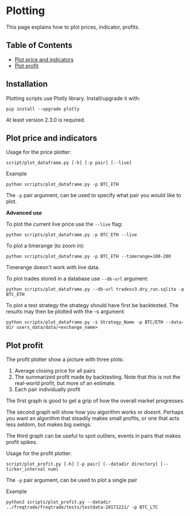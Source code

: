 # Plotting
This page explains how to plot prices, indicator, profits.

## Table of Contents
- [Plot price and indicators](#plot-price-and-indicators)
- [Plot profit](#plot-profit)

## Installation

Plotting scripts use Plotly library. Install/upgrade it with:

```
pip install --upgrade plotly
```

At least version 2.3.0 is required.

## Plot price and indicators
Usage for the price plotter:

```
script/plot_dataframe.py [-h] [-p pair] [--live]
```

Example
```
python scripts/plot_dataframe.py -p BTC_ETH
```

The `-p` pair argument, can be used to specify what
pair you would like to plot.

**Advanced use**

To plot the current live price use the `--live` flag:
```
python scripts/plot_dataframe.py -p BTC_ETH --live
```

To plot a timerange (to zoom in):
```
python scripts/plot_dataframe.py -p BTC_ETH --timerange=100-200
```
Timerange doesn't work with live data.

To plot trades stored in a database use `--db-url` argument:
```
python scripts/plot_dataframe.py --db-url tradesv3.dry_run.sqlite -p BTC_ETH
```

To plot a test strategy the strategy should have first be backtested. 
The results may then be plotted with the -s argument:
```
python scripts/plot_dataframe.py -s Strategy_Name -p BTC/ETH --data-dir users_data/data/<exchange_name>
```

## Plot profit

The profit plotter show a picture with three plots:
1) Average closing price for all pairs
2) The summarized profit made by backtesting.
   Note that this is not the real-world profit, but
   more of an estimate.
3) Each pair individually profit

The first graph is good to get a grip of how the overall market
progresses.

The second graph will show how you algorithm works or doesnt.
Perhaps you want an algorithm that steadily makes small profits,
or one that acts less seldom, but makes big swings.

The third graph can be useful to spot outliers, events in pairs
that makes profit spikes.

Usage for the profit plotter:

```
script/plot_profit.py [-h] [-p pair] [--datadir directory] [--ticker_interval num]
```

The `-p` pair argument, can be used to plot a single pair

Example
```
python3 scripts/plot_profit.py --datadir ../freqtrade/freqtrade/tests/testdata-20171221/ -p BTC_LTC
```
